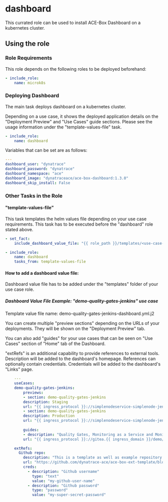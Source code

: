 # dashboard

This currated role can be used to install ACE-Box Dashboard on a kubernetes cluster.

## Using the role

### Role Requirements
This role depends on the following roles to be deployed beforehand:
```yaml
- include_role:
    name: microk8s

```
### Deploying Dashboard

The main task deploys dashboard on a kubernetes cluster.

Depending on a use case, it shows the deployed application details on the "Deployment Preview" and "Use Cases" guide sections. Please see the usage information under the "template-values-file" task. 

```yaml
- include_role:
    name: dashboard
```

Variables that can be set are as follows:

```yaml
---
dashboard_user: "dynatrace"
dashboard_password: "dynatrace"
dashboard_namespace: "ace"
dashboard_image: "dynatraceace/ace-box-dashboard:1.3.0"
dashboard_skip_install: False
```

### Other Tasks in the Role

#### "template-values-file" 
This task templates the helm values file depending on your use case requirements. This task has to be executed before the "dashboard" role stated above. 


```yaml
- set_fact:
    include_dashboard_value_file: "{{ role_path }}/templates/<use-case-name>.yml.j2" # rename with your use case name 

- include_role:
    name: dashboard
    tasks_from: template-values-file
```

#### How to add a dashboard value file:
Dashboard value file has to be added under the "templates" folder of your use case role.

##### Dashboard Value File Example: "demo-quality-gates-jenkins" use case
  Template value file name: demo-quality-gates-jenkins-dashboard.yml.j2

  You can create multiple "preview sections" depending on the URLs of your deployments. They will be shown on the "Deployment Preview" tab.

  You can also add "guides" for your use cases that can be seen on "Use Cases" section of "Home" tab of the Dashboard.

  "extRefs" is an additional capability to provide references to external tools. Description will be added to the dashboard's homepage. References can optionally contain credentials. Credentials will be added to the dashboard's "Links" page.

```yaml
    ---
    useCases:
    demo-quality-gates-jenkins:
        previews:
        - section: demo-quality-gates-jenkins
        description: Staging
        url: "{{ ingress_protocol }}://simplenodeservice-simplenode-jenkins-staging.{{ ingress_domain }}"
        - section: demo-quality-gates-jenkins
        description: Production
        url: "{{ ingress_protocol }}://simplenodeservice-simplenode-jenkins-production.{{ ingress_domain }}"
        
        guides:
        - description: "Quality Gates, Monitoring as a Service and Monitoring as Code - Demo using Jenkins, Gitea and Cloud Automation"
        url: "{{ ingress_protocol }}://gitea.{{ ingress_domain }}/demo/quality-gates-jenkins/src/branch/main/demo"

    extRefs:
      Github repo:
        description: "This is a template as well as example repository for ACE-Box external use cases"
        url: "https://github.com/dynatrace-ace/ace-box-ext-template/blob/HEAD/README.md"
        creds:
          - description: "Github username"
            type: "text"
            value: "my-github-user-name"
          - description: "Github password"
            type: "password"
            value: "my-super-secret-password"
  ```
